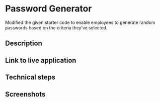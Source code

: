 # Password Generator

Modified the given starter code to enable employees to generate random passwords based on the criteria they've selected.

## Description

## Link to live application

## Technical steps

## Screenshots
